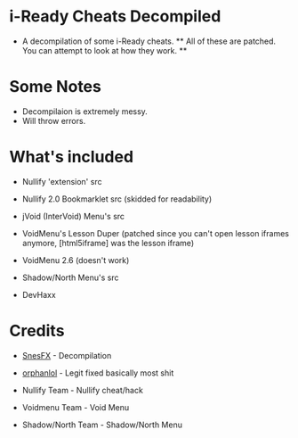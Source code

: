 # i-Ready Cheats Decompiled

* A decompilation of some i-Ready cheats. 
** All of these are patched. You can attempt to look at how they work. **

# Some Notes

* Decompilaion is extremely messy.
* Will throw errors.

# What's included

* Nullify 'extension' src

* Nullify 2.0 Bookmarklet src (skidded for readability)

* jVoid (InterVoid) Menu's src
* VoidMenu's Lesson Duper (patched since you can't open lesson iframes anymore, [html5iframe] was the lesson iframe)
* VoidMenu 2.6 (doesn't work)
* Shadow/North Menu's src
* DevHaxx

# Credits

* [SnesFX](https://twitter.com/SnesFX) - Decompilation

* [orphanlol](https://github.com/orphanlol) - Legit fixed basically most shit 

* Nullify Team - Nullify cheat/hack

* Voidmenu Team - Void Menu

* Shadow/North Team - Shadow/North Menu

